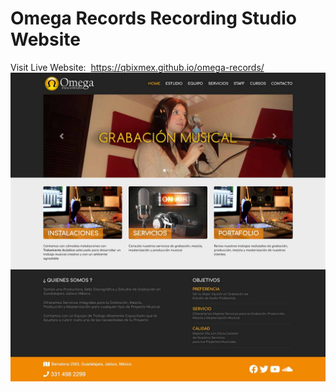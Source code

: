 # Omega Records Recording Studio Website

<p>
  Visit Live Website:&nbsp;
  <a href="https://qbixmex.github.io/omega-records/" target="_blank">
    https://qbixmex.github.io/omega-records/
  </a>
</a>

<a href="https://qbixmex.github.io/omega-records/" target="_blank">
  <img src="./imagenes/captures/01-home.jpg" />
</a>
